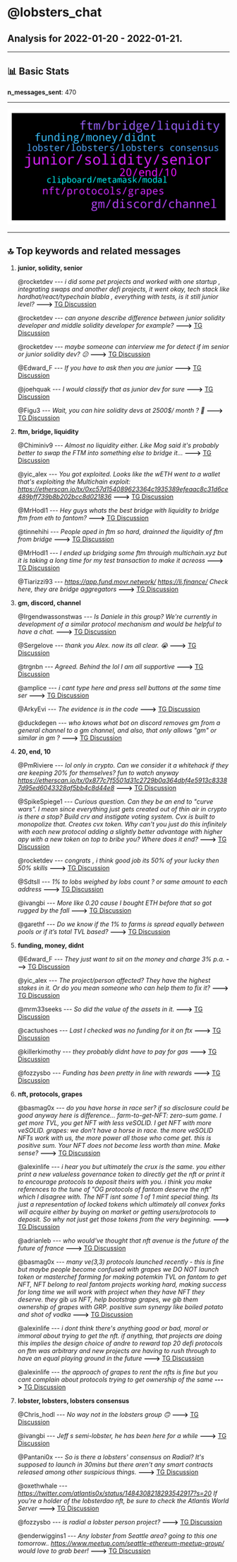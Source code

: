 # **@lobsters_chat**
 ## Analysis for **2022-01-20** - **2022-01-21**.

---

## 📊 **Basic Stats**

**n_messages_sent**: 470

---
![wordcloud](lobsters_chat_1Days_wordcloud.png)

---


## 🔝 **Top keywords and related messages**

1. **junior, solidity, senior**

    @rocketdev --- *i did some pet projects and worked with one startup , integrating swaps and another defi projects, it went okay, tech stack like hardhat/react/typechain blabla , everything with tests, is it still junior level?* **--->** [TG Discussion](https://t.me/lobsters_chat/317516)

    @rocketdev --- *can anyone describe difference between junior solidity developer and middle solidity developer for example?* **--->** [TG Discussion](https://t.me/lobsters_chat/317445)

    @rocketdev --- *maybe someone can interview me for detect if im senior or junior solidity dev? 😕* **--->** [TG Discussion](https://t.me/lobsters_chat/317487)

    @Edward_F --- *If you have to ask then you are junior* **--->** [TG Discussion](https://t.me/lobsters_chat/317488)

    @joehquak --- *I would classify that as junior dev for sure* **--->** [TG Discussion](https://t.me/lobsters_chat/317524)

    @Figu3 --- *Wait, you can hire solidity devs at 2500$/ month ? 🤣* **--->** [TG Discussion](https://t.me/lobsters_chat/317495)

2. **ftm, bridge, liquidity**

    @Chiminiv9 --- *Almost no liquidity either. Like Mog said it's probably better to swap the FTM into something else to bridge it...* **--->** [TG Discussion](https://t.me/lobsters_chat/317339)

    @yic_alex --- *You got exploited. Looks like the wETH went to a wallet that's exploiting the Multichain exploit: https://etherscan.io/tx/0xc57d154089623364c1935389efeaac8c31d6ce489bff739b8b202bcc8d021836* **--->** [TG Discussion](https://t.me/lobsters_chat/317114)

    @MrHodl1 --- *Hey guys whats the best bridge with liquidity to bridge ftm from eth to fantom?* **--->** [TG Discussion](https://t.me/lobsters_chat/317315)

    @tinnehihi --- *People aped in ftm so hard, drainned the liquidity of ftm from bridge* **--->** [TG Discussion](https://t.me/lobsters_chat/317340)

    @MrHodl1 --- *I ended up bridging some ftm throuigh multichain.xyz but it is taking a long time for my test transaction to make it acreoss* **--->** [TG Discussion](https://t.me/lobsters_chat/317343)

    @Tiarizzi93 --- *https://app.fund.movr.network/ https://li.finance/  Check here, they are bridge aggregators* **--->** [TG Discussion](https://t.me/lobsters_chat/317323)

3. **gm, discord, channel**

    @Irgendwassonstwas --- *Is Daniele in this group? We're currently in development of a similar protocol mechanism and would be helpful to have a chat.* **--->** [TG Discussion](https://t.me/lobsters_chat/317222)

    @Sergelove --- *thank you Alex. now its all clear. 😭* **--->** [TG Discussion](https://t.me/lobsters_chat/317123)

    @trgnbn --- *Agreed. Behind the lol I am all supportive* **--->** [TG Discussion](https://t.me/lobsters_chat/317599)

    @amplice --- *i cant type here and press sell buttons at the same time ser* **--->** [TG Discussion](https://t.me/lobsters_chat/317294)

    @ArkyEvi --- *The evidence is in the code* **--->** [TG Discussion](https://t.me/lobsters_chat/317112)

    @duckdegen --- *who knows what bot on discord removes gm from a general channel to a gm channel, and also, that only allows "gm" or similar in gm ?* **--->** [TG Discussion](https://t.me/lobsters_chat/317614)

4. **20, end, 10**

    @PmRiviere --- *lol only in crypto. Can we consider it a whitehack if they are keeping 20% for themselves?  fun to watch anyway https://etherscan.io/tx/0x877c7f5501d31c2729b0a364dbf4e5913c83387d95ed6043328af5bb4c8d44e8* **--->** [TG Discussion](https://t.me/lobsters_chat/317126)

    @SpikeSpiege1 --- *Curious question. Can they be an end to "curve wars". I mean since everything just gets created out of thin air in crypto is there a stop? Build crv and instigate voting system. Cvx is built to monopolize that.  Creates cvx token. Why can't you just do this infinitely with each new protocol adding a slightly better advantage with higher apy with a new token on top to bribe you? Where does it end?* **--->** [TG Discussion](https://t.me/lobsters_chat/317429)

    @rocketdev --- *congrats , i think good job its 50% of your lucky then 50% skills* **--->** [TG Discussion](https://t.me/lobsters_chat/317545)

    @Sdtsll --- *1% to lobs weighed by lobs count ? or same amount to each address* **--->** [TG Discussion](https://t.me/lobsters_chat/316913)

    @ivangbi --- *More like 0.20 cause I bought ETH before that so got rugged by the fall* **--->** [TG Discussion](https://t.me/lobsters_chat/316990)

    @garethf --- *Do we know if the 1% to farms is spread equally between pools or if it’s total TVL based?* **--->** [TG Discussion](https://t.me/lobsters_chat/316910)

5. **funding, money, didnt**

    @Edward_F --- *They just want to sit on the money and charge 3% p.a.* **--->** [TG Discussion](https://t.me/lobsters_chat/317169)

    @yic_alex --- *The project/person affected? They have the highest stakes in it. Or do you mean someone who can help them to fix it?* **--->** [TG Discussion](https://t.me/lobsters_chat/317562)

    @mrm33seeks --- *So did the value of the assets in it.* **--->** [TG Discussion](https://t.me/lobsters_chat/317603)

    @cactushoes --- *Last I checked was no funding for it on ftx* **--->** [TG Discussion](https://t.me/lobsters_chat/317021)

    @killerkimothy --- *they probably didnt have to pay for gas* **--->** [TG Discussion](https://t.me/lobsters_chat/317046)

    @fozzysbo --- *Funding has been pretty in line with rewards* **--->** [TG Discussion](https://t.me/lobsters_chat/317015)

6. **nft, protocols, grapes**

    @basmag0x --- *do you have horse in race ser? if so disclosure could be good  anyway here is difference…  farm-to-get-NFT: zero-sum game. I get more TVL, you get NFT with less veSOLID. I get NFT with more veSOLID.  grapes: we don’t have a horse in race. the more veSOLID NFTs work with us, the more power all those who come get. this is positive sum. Your NFT does not become less worth than mine. Make sense?* **--->** [TG Discussion](https://t.me/lobsters_chat/317160)

    @alexinlife --- *i hear you but ultimately the crux is the same. you either print a new valueless governance token to directly get the nft or print it to encourage protocols to deposit theirs with you. i think you make references to the tune of "OG protocols of fantom deserve the nft" which I disagree with. The NFT isnt some 1 of 1 mint special thing. Its just a representation of locked tokens which ultimately all convex forks will acquire either by buying on market or getting users/protocols to deposit. So why not just get those tokens from the very beginning.* **--->** [TG Discussion](https://t.me/lobsters_chat/317156)

    @adrianleb --- *who would've thought that nft avenue is the future of the future of france* **--->** [TG Discussion](https://t.me/lobsters_chat/317213)

    @basmag0x --- *many ve(3,3) protocols launched recently - this is fine  but maybe people become confused with grapes  we DO NOT launch token or masterchef farming for making potemkin TVL on fantom to get NFT, NFT belong to real fantom projects working hard, making success for long time  we will work with project when they have NFT they deserve. they gib us NFT, help bootstrap grapes, we gib them ownership of grapes with GRP. positive sum synergy like boiled potato and shot of vodka* **--->** [TG Discussion](https://t.me/lobsters_chat/317138)

    @alexinlife --- *i dont think there's anything good or bad, moral or immoral about trying to get the nft. if anything, that projects are doing this implies the design choice of andre to reward top 20 defi protocols on ftm was arbitrary and new projects are having to rush through to have an equal playing ground in the future* **--->** [TG Discussion](https://t.me/lobsters_chat/317149)

    @alexinlife --- *the approach of grapes to rent the nfts is fine but you cant complain about protocols trying to get ownership of the same* **--->** [TG Discussion](https://t.me/lobsters_chat/317151)

7. **lobster, lobsters, lobsters consensus**

    @Chris_hodl --- *No way not in the lobsters group 🙃* **--->** [TG Discussion](https://t.me/lobsters_chat/317224)

    @ivangbi --- *Jeff s semi-lobster, he has been here for a while* **--->** [TG Discussion](https://t.me/lobsters_chat/317072)

    @Pantani0x --- *So is there a lobsters' consensus on Radial? It's supposed to launch in 30mins but there aren't any smart contracts released among other suspicious things.* **--->** [TG Discussion](https://t.me/lobsters_chat/316849)

    @oxethwhale --- *https://twitter.com/atlantis0x/status/1484308218293542917?s=20  If you're a holder of the lobsterdao nft, be sure to check the Atlantis World Server* **--->** [TG Discussion](https://t.me/lobsters_chat/317314)

    @fozzysbo --- *is radial a lobster person project?* **--->** [TG Discussion](https://t.me/lobsters_chat/317067)

    @enderwiggins1 --- *Any lobster from Seattle area?  going to this one tomorrow.. https://www.meetup.com/seattle-ethereum-meetup-group/ would love to grab beer!* **--->** [TG Discussion](https://t.me/lobsters_chat/316994)

